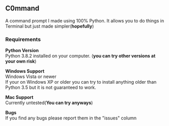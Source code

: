 ## C0mmand 
A command prompt I made using 100% Python. It allows you to do things in Terminal but just made simpler(**hopefully**)
### **Requirements**  
**Python Version**  
Python 3.8.2 installed on your computer. (**you can try other versions at your own risk**)  

**Windows Support**  
Windows Vista or newer  
If your on Windows XP or older you can try to install anything older than Python 3.5 but it is not guaranteed to work.

**Mac Support**  
Currently untested(**You can try anyways**)

**Bugs**  
If you find any bugs please report them in the "issues" column

